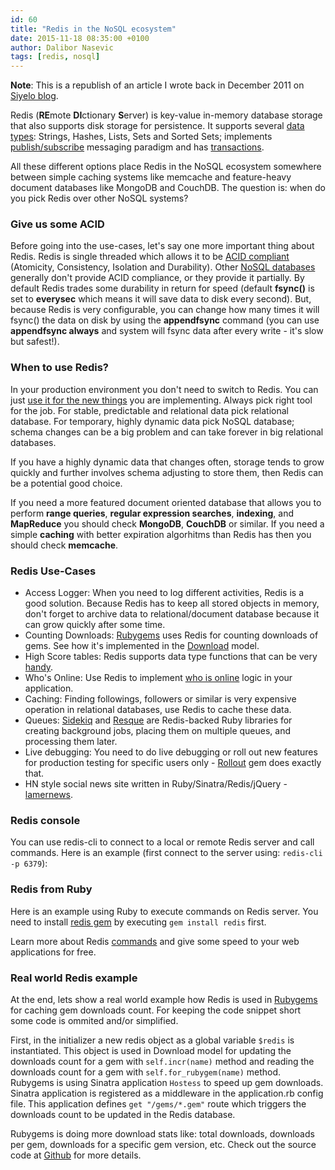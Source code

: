```yaml
---
id: 60
title: "Redis in the NoSQL ecosystem"
date: 2015-11-18 08:35:00 +0100
author: Dalibor Nasevic
tags: [redis, nosql]
---
```


**Note**: This is a republish of an article I wrote back in December 2011 on [Siyelo blog](http://blog.siyelo.com/redis-in-the-nosql-ecosystem/).

Redis (<strong>RE</strong>mote <strong>DI</strong>ctionary <strong>S</strong>erver) is key-value in-memory database storage that also supports disk storage for persistence. It supports several [data types](http://redis.io/topics/data-types-intro): Strings, Hashes, Lists, Sets and Sorted Sets; implements [publish/subscribe](http://redis.io/topics/pubsub) messaging paradigm and has [transactions](http://redis.io/topics/transactions).

All these different options place Redis in the NoSQL ecosystem somewhere between simple caching systems like memcache and feature-heavy document databases like MongoDB and CouchDB. The question is: when do you pick Redis over other NoSQL systems?

### Give us some ACID

Before going into the use-cases, let's say one more important thing about Redis. Redis is single threaded which allows it to be [ACID compliant](http://en.wikipedia.org/wiki/ACID) (Atomicity, Consistency, Isolation and Durability). Other [NoSQL databases](http://nosql-database.org/) generally don't provide ACID compliance, or they provide it partially. By default Redis trades some durability in return for speed (default **fsync()** is set to **everysec** which means it will save data to disk every second). But, because Redis is very configurable, you can change how many times it will fsync() the data on disk by using the **appendfsync** command (you can use **appendfsync always** and system will fsync data after every write - it's slow but safest!).

### When to use Redis?

In your production environment you don't need to switch to Redis. You can just [use it for the new things](http://antirez.com/post/take-advantage-of-redis-adding-it-to-your-stack.html) you are implementing. Always pick right tool for the job. For stable, predictable and relational data pick relational database. For temporary, highly dynamic data pick NoSQL database; schema changes can be a big problem and can take forever in big relational databases.

If you have a highly dynamic data that changes often, storage tends to grow quickly and further involves schema adjusting to store them, then Redis can be a potential good choice.

If you need a more featured document oriented database that allows you to perform **range queries**, **regular expression searches**, **indexing**, and **MapReduce** you should check **MongoDB**, **CouchDB** or similar. If you need a simple **caching** with better expiration algorhitms than Redis has then you should check **memcache**.

### Redis Use-Cases

* Access Logger: When you need to log different activities, Redis is a good solution. Because Redis has to keep all stored objects in memory, don't forget to archive data to relational/document database because it can grow quickly after some time.
* Counting Downloads: [Rubygems](https://github.com/rubygems/rubygems.org) uses Redis for counting downloads of gems. See how it's implemented in the [Download](https://github.com/rubygems/rubygems.org/blob/master/app/models/download.rb) model.
* High Score tables: Redis supports data type functions that can be very [handy](http://www.agoragames.com/blog/2011/01/01/creating-high-score-tables-leaderboards-using-redis/).
* Who's Online: Use Redis to implement [who is online](http://www.lukemelia.com/blog/archives/2010/01/17/redis-in-practice-whos-online/) logic in your application.
* Caching: Finding followings, followers or similar is very expensive operation in relational databases, use Redis to cache these data.
* Queues: [Sidekiq](https://github.com/mperham/sidekiq) and [Resque](https://github.com/defunkt/resque) are Redis-backed Ruby libraries for creating background jobs, placing them on multiple queues, and processing them later.
* Live debugging: You need to do live debugging or roll out new features for production testing for specific users only - [Rollout](https://github.com/jamesgolick/rollout) gem does exactly that.
* HN style social news site written in Ruby/Sinatra/Redis/jQuery - [lamernews](https://github.com/antirez/lamernews).


### Redis console

You can use redis-cli to connect to a local or remote Redis server and call commands. Here is an example (first connect to the server using: `redis-cli -p 6379`):


### Redis from Ruby

Here is an example using Ruby to execute commands on Redis server. You need to install [redis gem](https://github.com/redis/redis-rb) by executing `gem install redis` first.

Learn more about Redis [commands](http://redis.io/commands) and give some speed to your web applications for free.

### Real world Redis example

At the end, lets show a real world example how Redis is used in [Rubygems](http://rubygems.org/) for caching gem downloads count. For keeping the code snippet short some code is ommited and/or simplified.

First, in the initializer a new redis object as a global variable `$redis` is instantiated. This object is used in Download model for updating the downloads count for a gem with `self.incr(name)` method and reading the downloads count for a gem with `self.for_rubygem(name)` method. Rubygems is using Sinatra application `Hostess` to speed up gem downloads. Sinatra application is registered as a middleware in the application.rb config file. This application  defines `get "/gems/*.gem"` route which triggers the downloads count to be updated in the Redis database.

Rubygems is doing more download stats like: total downloads, downloads per gem, downloads for a specific gem version, etc. Check out the source code at [Github](https://github.com/rubygems/rubygems.org) for more details.
